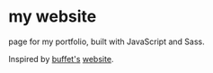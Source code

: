 # my website

page for my portfolio, built with JavaScript and Sass. 

Inspired by [buffet's](https://github.com/buffet)
[website](https://buffet.sh/).
